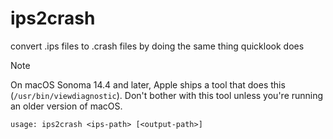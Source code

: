 # ips2crash

convert .ips files to .crash files by doing the same thing quicklook does

> [!NOTE]
> On macOS Sonoma 14.4 and later, Apple ships a tool that does this (`/usr/bin/viewdiagnostic`). Don't bother with this tool unless you're running an older version of macOS. 

```
usage: ips2crash <ips-path> [<output-path>]
```
